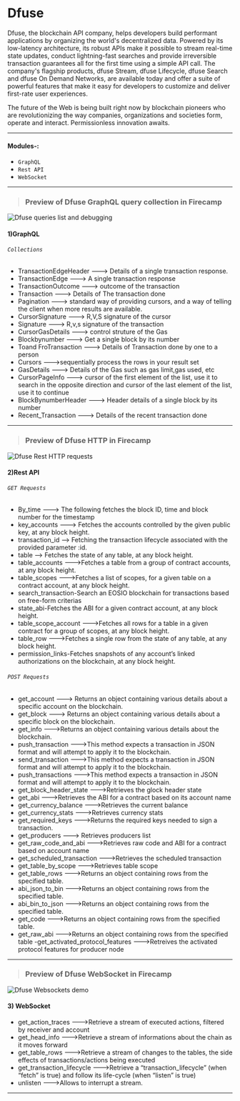 # **Dfuse**
Dfuse, the blockchain API company, helps developers build performant applications by organizing the world's decentralized data.
Powered by its low-latency architecture, its robust APIs make it possible to stream real-time state updates, conduct lightning-fast searches and provide irreversible transaction guarantees all for the first time using a simple API call. The company's flagship products, dfuse Stream, dfuse Lifecycle, dfuse Search and dfuse On Demand Networks, are available today and offer a suite of powerful features that make it easy for developers to customize and deliver first-rate user experiences.

The future of the Web is being built right now by blockchain pioneers who are revolutionizing the way companies, organizations and societies form, operate and interact. Permissionless innovation awaits.


------------------

#### **Modules-:**
- `GraphQL`
- `Rest API`
- `WebSocket`
------------------- 
>### **Preview of Dfuse GraphQL query collection in Firecamp**

![Dfuse queries list and debugging](https://raw.githubusercontent.com/shrey1608/firecamp-public-apis-directory/master/directory/Dfuse/GraphQL.gif)


#### 1)GraphQL
###### `Collections`
-  TransactionEdgeHeader --->   Details of a single transaction response.
-   TransactionEdge --->   A single transaction response
-   TransactionOutcome --->   outcome of the transaction
-   Transaction --->   Details of The transaction done
-   Pagination ---> standard way of providing cursors, and a way of telling the client when more results are available.
-   CursorSignature ---> R,V,S signature of the cursor
-   Signature ---> R,v,s signature of the transaction
-   CursorGasDetails ---> control struture of the Gas
-   Blockbynumber ---> Get a single block by its number
-   Toand FroTransaction ---> Details of Transaction done by one to a person
-   Cursors --->sequentially process the rows in your result set
-   GasDetails ---> Details of the Gas such as gas limit,gas used, etc
-   CursorPageInfo ---> cursor of the first element of the list, use it to search in the opposite direction and cursor of the last element of the list, use it to continue
-   BlockBynumberHeader ---> Header details of a single block by its number
-   Recent_Transaction --->   Details of the recent transaction done
 
------------------

>### **Preview of Dfuse HTTP in Firecamp**

![Dfuse Rest HTTP requests](https://raw.githubusercontent.com/shrey1608/firecamp-public-apis-directory/master/directory/Dfuse/HTTP.gif)


#### 2)Rest API


###### `GET Requests`
- By_time ---> The following  fetches the block ID, time and block number for the timestamp 
- key_accounts ---> Fetches the accounts controlled by the given public key, at any block height.
- transaction_id --> Fetching the transaction lifecycle associated with the provided parameter :id.
- table --> Fetches the state of any table, at any block height.
- table_accounts --->Fetches a table from a group of contract accounts, at any block height.
- table_scopes --->Fetches a list of scopes, for a given table on a contract account, at any block height.
- search_transaction-Search an EOSIO blockchain for transactions based on free-form criterias
- state_abi-Fetches the ABI for a given contract account, at any block height.
- table_scope_account --->Fetches all rows for a table in a given contract for a group of scopes, at any block height.
- table_row --->Fetches a single row from the state of any table, at any block height.
- permission_links-Fetches snapshots of any account’s linked authorizations on the blockchain, at any block height.


###### `POST Requests`
- get_account ---> Returns an object containing various details about a specific account on the blockchain.
- get_block ---> Returns an object containing various details about a specific block on the blockchain.
- get_info --->Returns an object containing various details about the blockchain.
- push_transaction --->This method expects a transaction in JSON format and will attempt to apply it to the blockchain.
- send_transaction --->This method expects a transaction in JSON format and will attempt to apply it to the blockchain.
- push_transactions --->This method expects a transaction in JSON format and will attempt to apply it to the blockchain.
- get_block_header_state --->Retrieves the glock header state
- get_abi --->Retrieves the ABI for a contract based on its account name
- get_currency_balance --->Retrieves the current balance
- get_currency_stats --->Retrieves currency stats
- get_required_keys --->Returns the required keys needed to sign a transaction.
- get_producers ---> Retrieves producers list
- get_raw_code_and_abi --->Retrieves raw code and ABI for a contract based on account name
- get_scheduled_transaction --->Retrieves the scheduled transaction
- get_table_by_scope --->Retrieves table scope
- get_table_rows --->Returns an object containing rows from the specified table.
- abi_json_to_bin --->Returns an object containing rows from the specified table.
- abi_bin_to_json --->Returns an object containing rows from the specified table.
- get_code --->Returns an object containing rows from the specified table.
- get_raw_abi --->Returns an object containing rows from the specified table
-get_activated_protocol_features --->Retreives the activated protocol features for producer node

------------------

>### **Preview of Dfuse WebSocket in Firecamp**

![Dfuse Websockets demo](https://raw.githubusercontent.com/shrey1608/firecamp-public-apis-directory/master/directory/Dfuse/WebSocket.gif)


#### 3) WebSocket
- get_action_traces --->Retrieve a stream of executed actions, filtered by receiver and account
- get_head_info --->Retrieve a stream of informations about the chain as it moves forward
- get_table_rows --->Retrieve a stream of changes to the tables, the side effects of transactions/actions being executed
- get_transaction_lifecycle --->Retrieve a “transaction_lifecycle” (when “fetch” is true) and follow its life-cycle (when “listen” is true)
- unlisten --->Allows to interrupt a stream.

------------------
